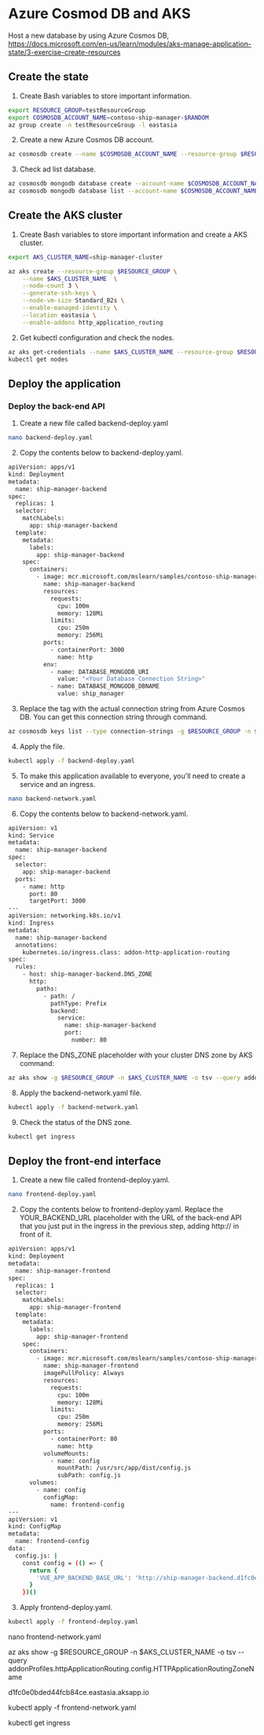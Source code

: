 # Azure Cosmod DB and AKS
Host a new database by using Azure Cosmos DB, https://docs.microsoft.com/en-us/learn/modules/aks-manage-application-state/3-exercise-create-resources<br>

## Create the state
1. Create Bash variables to store important information.
```bash
export RESOURCE_GROUP=testResourceGroup
export COSMOSDB_ACCOUNT_NAME=contoso-ship-manager-$RANDOM
az group create -n testResourceGroup -l eastasia
```
2. Create a new Azure Cosmos DB account.
```bash
az cosmosdb create --name $COSMOSDB_ACCOUNT_NAME --resource-group $RESOURCE_GROUP --kind MongoDB
```
3. Check ad list database.
```bash
az cosmosdb mongodb database create --account-name $COSMOSDB_ACCOUNT_NAME --resource-group $RESOURCE_GROUP --name contoso-ship-manager
az cosmosdb mongodb database list --account-name $COSMOSDB_ACCOUNT_NAME --resource-group $RESOURCE_GROUP -o table
```

## Create the AKS cluster
1. Create Bash variables to store important information and create a AKS cluster.
```bash
export AKS_CLUSTER_NAME=ship-manager-cluster

az aks create --resource-group $RESOURCE_GROUP \
    --name $AKS_CLUSTER_NAME  \
    --node-count 3 \
    --generate-ssh-keys \
    --node-vm-size Standard_B2s \
    --enable-managed-identity \
    --location eastasia \
    --enable-addons http_application_routing
```
2. Get kubectl configuration and check the nodes.
```bash	
az aks get-credentials --name $AKS_CLUSTER_NAME --resource-group $RESOURCE_GROUP	
kubectl get nodes
```

## Deploy the application

### Deploy the back-end API
1. Create a new file called backend-deploy.yaml
```bash
nano backend-deploy.yaml
```
2. Copy the contents below to backend-deploy.yaml.
```bash
apiVersion: apps/v1
kind: Deployment
metadata:
  name: ship-manager-backend
spec:
  replicas: 1
  selector:
    matchLabels:
      app: ship-manager-backend
  template:
    metadata:
      labels:
        app: ship-manager-backend
    spec:
      containers:
        - image: mcr.microsoft.com/mslearn/samples/contoso-ship-manager:backend
          name: ship-manager-backend
          resources:
            requests:
              cpu: 100m
              memory: 128Mi
            limits:
              cpu: 250m
              memory: 256Mi
          ports:
            - containerPort: 3000
              name: http
          env:
            - name: DATABASE_MONGODB_URI
              value: "<Your Database Connection String>"
            - name: DATABASE_MONGODB_DBNAME
              value: ship_manager
```
3. Replace the <your database connection string> tag with the actual connection string from Azure Cosmos DB. You can get this connection string through command.
```bash
az cosmosdb keys list --type connection-strings -g $RESOURCE_GROUP -n $COSMOSDB_ACCOUNT_NAME --query "connectionStrings[0].connectionString" -o tsv
```
4. Apply the file.
```bash
kubectl apply -f backend-deploy.yaml
```
5. To make this application available to everyone, you'll need to create a service and an ingress.
```bash
nano backend-network.yaml
```
6. Copy the contents below to backend-network.yaml.
```bash
apiVersion: v1
kind: Service
metadata:
  name: ship-manager-backend
spec:
  selector:
    app: ship-manager-backend
  ports:
    - name: http
      port: 80
      targetPort: 3000
---
apiVersion: networking.k8s.io/v1
kind: Ingress
metadata:
  name: ship-manager-backend
  annotations:
    kubernetes.io/ingress.class: addon-http-application-routing
spec:
  rules:
    - host: ship-manager-backend.DNS_ZONE
      http:
        paths:
          - path: /
            pathType: Prefix
            backend:
              service:
                name: ship-manager-backend
                port:
                  number: 80
```
7. Replace the DNS_ZONE placeholder with your cluster DNS zone by AKS command:
```bash
az aks show -g $RESOURCE_GROUP -n $AKS_CLUSTER_NAME -o tsv --query addonProfiles.httpApplicationRouting.config.HTTPApplicationRoutingZoneName
```
8. Apply the backend-network.yaml file.
```bash
kubectl apply -f backend-network.yaml
```
9. Check the status of the DNS zone.
```bash
kubectl get ingress
```

## Deploy the front-end interface

1. Create a new file called frontend-deploy.yaml.
```bash
nano frontend-deploy.yaml
```
2. Copy the contents below to frontend-deploy.yaml. Replace the YOUR_BACKEND_URL placeholder with the URL of the back-end API that you just put in the ingress in the previous step, adding http:// in front of it.
```bash
apiVersion: apps/v1
kind: Deployment
metadata:
  name: ship-manager-frontend
spec:
  replicas: 1
  selector:
    matchLabels:
      app: ship-manager-frontend
  template:
    metadata:
      labels:
        app: ship-manager-frontend
    spec:
      containers:
        - image: mcr.microsoft.com/mslearn/samples/contoso-ship-manager:frontend
          name: ship-manager-frontend
          imagePullPolicy: Always
          resources:
            requests:
              cpu: 100m
              memory: 128Mi
            limits:
              cpu: 250m
              memory: 256Mi
          ports:
            - containerPort: 80
              name: http
          volumeMounts:
            - name: config
              mountPath: /usr/src/app/dist/config.js
              subPath: config.js
      volumes:
        - name: config
          configMap:
            name: frontend-config
---
apiVersion: v1
kind: ConfigMap
metadata:
  name: frontend-config
data:
  config.js: |
    const config = (() => {
      return {
        'VUE_APP_BACKEND_BASE_URL': 'http://ship-manager-backend.d1fc0e0bded44fcb84ce.eastasia.aksapp.io',
      }
    })()
```

3. Apply frontend-deploy.yaml.
```bash
kubectl apply -f frontend-deploy.yaml
```

nano frontend-network.yaml

az aks show -g $RESOURCE_GROUP -n $AKS_CLUSTER_NAME -o tsv --query addonProfiles.httpApplicationRouting.config.HTTPApplicationRoutingZoneName

d1fc0e0bded44fcb84ce.eastasia.aksapp.io

kubectl apply -f frontend-network.yaml

kubectl get ingress




